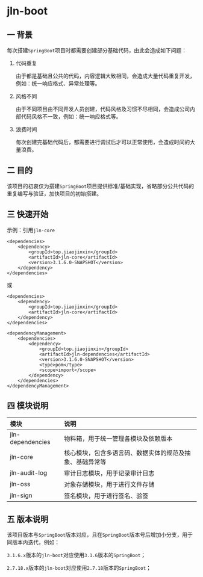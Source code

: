 # jln-boot

## 一 背景

每次搭建`SpringBoot`项目时都需要创建部分基础代码，由此会造成如下问题：

1. 代码重复

   由于都是基础且公共的代码，内容逻辑大致相同，会造成大量代码重复开发，例如：统一响应格式、异常处理等。

2. 风格不同

   由于不同项目由不同开发人员创建，代码风格及习惯不尽相同，会造成公司内部代码风格不一致，例如：统一响应格式等。

3. 浪费时间

   每次创建完基础代码后，都需要进行调试后才可以正常使用，会造成时间的大量浪费。

## 二 目的

该项目的初衷仅为搭建`SpringBoot`项目提供标准/基础实现，省略部分公共代码的重复编写与验证，加快项目的初始搭建。

## 三 快速开始

示例：引用`jln-core`

```
<dependencies>
    <dependency>
        <groupId>top.jiaojinxin</groupId>
        <artifactId>jln-core</artifactId>
        <version>3.1.6.0-SNAPSHOT</version>
    </dependency>
</dependencies>
```

或

```
<dependencies>
    <dependency>
        <groupId>top.jiaojinxin</groupId>
        <artifactId>jln-core</artifactId>
    </dependency>
</dependencies>

<dependencyManagement>
    <dependencies>
        <dependency>
            <groupId>top.jiaojinxin</groupId>
            <artifactId>jln-dependencies</artifactId>
            <version>3.1.6.0-SNAPSHOT</version>
            <type>pom</type>
            <scope>import</scope>
        </dependency>
    </dependencies>
</dependencyManagement>
```

## 四 模块说明

| 模块                                     | 说明                           |
|:---------------------------------------|:-----------------------------|
| jln-dependencies                       | 物料箱，用于统一管理各模块及依赖版本           |
| jln-core                               | 核心模块，包含多语言码、数据实体的规范及抽象、基础异常等 |
| jln-audit-log                          | 审计日志模块，用于记录审计日志              |
| jln-oss                                | 对象存储模块，用于进行文件存储              |
| jln-sign                               | 签名模块，用于进行签名、验签               |

## 五 版本说明

该项目版本与`SpringBoot`版本对应，且在`SpringBoot`版本号后增加小分支，用于同版本内迭代，例如：

`3.1.6.x`版本的`jln-boot`对应使用`3.1.6`版本的`SpringBoot`；

`2.7.18.x`版本的`jln-boot`对应使用`2.7.18`版本的`SpringBoot`；